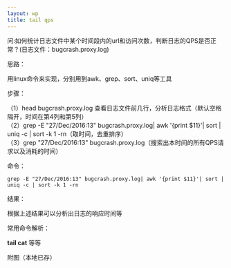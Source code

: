 ```yaml
---
layout: wp
title: tail qps
---
```



问:如何统计日志文件中某个时间段内的url和访问次数，判断日志的QPS是否正常？(日志文件：bugcrash.proxy.log)   


思路：    

用linux命令来实现，分别用到awk、grep、sort、uniq等工具

步骤：  

（1）head bugcrash.proxy.log 查看日志文件前几行，分析日志格式（默认空格隔开，时间在第4列和第5列）  
（2）grep -E "27/Dec/2016:13" bugcrash.proxy.log| awk '{print $11}'| sort | uniq -c | sort -k 1 -rn（取时间，去重排序）  
（3）grep "27/Dec/2016:13" bugcrash.proxy.log（搜索出本时间的所有QPS请求以及消耗的时间）

命令：  


```
grep -E "27/Dec/2016:13" bugcrash.proxy.log| awk '{print $11}'| sort | uniq -c | sort -k 1 -rn
```

结果：    

根据上述结果可以分析出日志的响应时间等  

常用命令解析：  

**tail cat** 等等  

附图（本地已存） 

